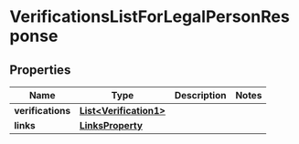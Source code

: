 

# VerificationsListForLegalPersonResponse


## Properties

| Name | Type | Description | Notes |
|------------ | ------------- | ------------- | -------------|
|**verifications** | [**List&lt;Verification1&gt;**](Verification1.md) |  |  |
|**links** | [**LinksProperty**](LinksProperty.md) |  |  |



